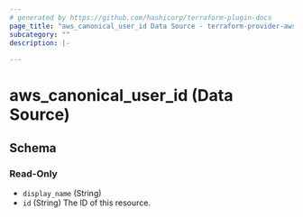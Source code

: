 ```yaml
---
# generated by https://github.com/hashicorp/terraform-plugin-docs
page_title: "aws_canonical_user_id Data Source - terraform-provider-aws"
subcategory: ""
description: |-
  
---
```


# aws_canonical_user_id (Data Source)





<!-- schema generated by tfplugindocs -->
## Schema

### Read-Only

- `display_name` (String)
- `id` (String) The ID of this resource.
